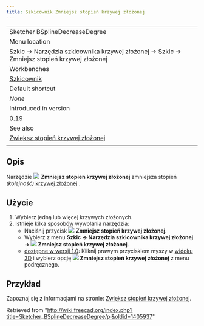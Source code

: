 ```yaml
---
title: Szkicownik Zmniejsz stopień krzywej złożonej
---
```

|  |
| --- |
| Sketcher BSplineDecreaseDegree |
| Menu location |
| Szkic → Narzędzia szkicownika krzywej złożonej → Szkic → Zmniejsz stopień krzywej złożonej |
| Workbenches |
| [Szkicownik](/Sketcher_Workbench/pl "Sketcher Workbench/pl") |
| Default shortcut |
| *None* |
| Introduced in version |
| 0.19 |
| See also |
| [Zwiększ stopień krzywej złożonej](/Sketcher_BSplineIncreaseDegree/pl "Sketcher BSplineIncreaseDegree/pl") |
|  |

## Opis

Narzędzie ![](/images/Sketcher_BSplineDecreaseDegree.svg) **Zmniejsz stopień krzywej złożonej** zmniejsza stopień *(kolejność)* [krzywej złożonej](/B-Splines/pl "B-Splines/pl") .

## Użycie

1. Wybierz jedną lub więcej krzywych złożonych.
2. Istnieje kilka sposobów wywołania narzędzia:
   * Naciśnij przycisk ![](/images/Sketcher_BSplineDecreaseDegree.svg) **Zmniejsz stopień krzywej złożonej**.
   * Wybierz z menu **Szkic → Narzędzia szkicownika krzywej złożonej → ![](/images/Sketcher_BSplineDecreaseDegree.svg) Zmniejsz stopień krzywej złożonej**.
   * [dostępne w wersji 1.0](/Release_notes_1.0/pl "Release notes 1.0/pl"): Kliknij prawym przyciskiem myszy w [widoku 3D](/3D_view/pl "3D view/pl") i wybierz opcję **![](/images/Sketcher_BSplineDecreaseDegree.svg) Zmniejsz stopień krzywej złożonej** z menu podręcznego.

## Przykład

Zapoznaj się z informacjami na stronie: [Zwiększ stopień krzywej złożonej](/Sketcher_BSplineIncreaseDegree/pl#Przykład "Sketcher BSplineIncreaseDegree/pl").

Retrieved from "<http://wiki.freecad.org/index.php?title=Sketcher_BSplineDecreaseDegree/pl&oldid=1405937>"